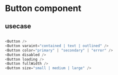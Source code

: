 # Button component

## usecase

```ts

<Button />
<Button varaint="contained | text | outlined" />
<Button color="primary" | "secondary" | "error" />
<Button disabled />
<Button loading />
<Button fullWidth />
<Button size="small | medium | large" />
```
